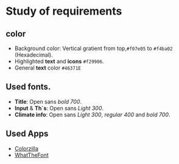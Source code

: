 # Study of requirements

## color
 - Background color: Vertical gratient from top,`#f07e05` to `#f4ba02` (Hexadecimal).
 - Highlighted **text** and **icons** `#f29906`.
 - General **text** color `#46371E`
 
## Used fonts.
- **Title**: Open sans *bold 700*.
- **Input** & **Th`s**: Open sans *Light 300*.
- **Climate info**: Open sans *Light 300*, *regular 400* and *bold 700*.

## Used Apps
 - [Colorzilla](https://chrome.google.com/webstore/detail/colorzilla/bhlhnicpbhignbdhedgjhgdocnmhomnp)
    <br>
 - [WhatTheFont](https://play.google.com/store/apps/details?id=com.monotype.whatthefont&hl=en)